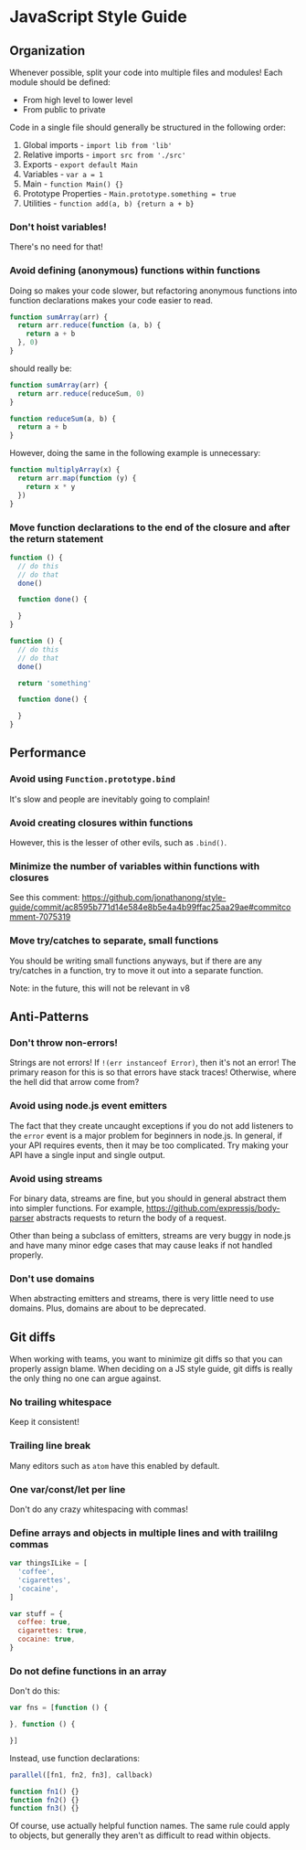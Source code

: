 
# JavaScript Style Guide

## Organization

Whenever possible, split your code into multiple files and modules!
Each module should be defined:

- From high level to lower level
- From public to private

Code in a single file should generally be structured in the following order:

1. Global imports - `import lib from 'lib'`
2. Relative imports - `import src from './src'`
3. Exports - `export default Main`
4. Variables - `var a = 1`
5. Main - `function Main() {}`
6. Prototype Properties - `Main.prototype.something = true`
7. Utilities - `function add(a, b) {return a + b}`

### Don't hoist variables!

There's no need for that!

### Avoid defining (anonymous) functions within functions

Doing so makes your code slower,
but refactoring anonymous functions into function declarations
makes your code easier to read.

```js
function sumArray(arr) {
  return arr.reduce(function (a, b) {
    return a + b
  }, 0)
}
```

should really be:

```js
function sumArray(arr) {
  return arr.reduce(reduceSum, 0)
}

function reduceSum(a, b) {
  return a + b
}
```

However, doing the same in the following example is unnecessary:

```js
function multiplyArray(x) {
  return arr.map(function (y) {
    return x * y
  })
}
```

### Move function declarations to the end of the closure and after the return statement

```js
function () {
  // do this
  // do that
  done()

  function done() {

  }
}
```

```js
function () {
  // do this
  // do that
  done()

  return 'something'

  function done() {

  }
}
```

## Performance

### Avoid using `Function.prototype.bind`

It's slow and people are inevitably going to complain!

### Avoid creating closures within functions

However, this is the lesser of other evils, such as `.bind()`.

### Minimize the number of variables within functions with closures

See this comment: https://github.com/jonathanong/style-guide/commit/ac8595b771d14e584e8b5e4a4b99ffac25aa29ae#commitcomment-7075319

### Move try/catches to separate, small functions

You should be writing small functions anyways, but if there are any try/catches in a function,
try to move it out into a separate function.

Note: in the future, this will not be relevant in v8

## Anti-Patterns

### Don't throw non-errors!

Strings are not errors! If `!(err instanceof Error)`, then it's not an error!
The primary reason for this is so that errors have stack traces!
Otherwise, where the hell did that arrow come from?

### Avoid using node.js event emitters

The fact that they create uncaught exceptions if you do not add listeners to the `error` event is a major problem for beginners in node.js.
In general, if your API requires events, then it may be too complicated.
Try making your API have a single input and single output.

### Avoid using streams

For binary data, streams are fine, but you should in general abstract them into simpler functions.
For example, https://github.com/expressjs/body-parser abstracts requests to return the body of a request.

Other than being a subclass of emitters, streams are very buggy in node.js and have many minor edge cases that may cause leaks if not handled properly.

### Don't use domains

When abstracting emitters and streams, there is very little need to use domains.
Plus, domains are about to be deprecated.

## Git diffs

When working with teams, you want to minimize git diffs so that you can properly assign blame.
When deciding on a JS style guide, git diffs is really the only thing no one can argue against.

### No trailing whitespace

Keep it consistent!

### Trailing line break

Many editors such as `atom` have this enabled by default.

### One var/const/let per line

Don't do any crazy whitespacing with commas!

### Define arrays and objects in multiple lines and with traililng commas

```js
var thingsILike = [
  'coffee',
  'cigarettes',
  'cocaine',
]

var stuff = {
  coffee: true,
  cigarettes: true,
  cocaine: true,
}
```

### Do not define functions in an array

Don't do this:

```js
var fns = [function () {

}, function () {

}]
```

Instead, use function declarations:

```js
parallel([fn1, fn2, fn3], callback)

function fn1() {}
function fn2() {}
function fn3() {}
```

Of course, use actually helpful function names. The same rule could apply to objects, but generally they aren't as difficult to read within objects.
